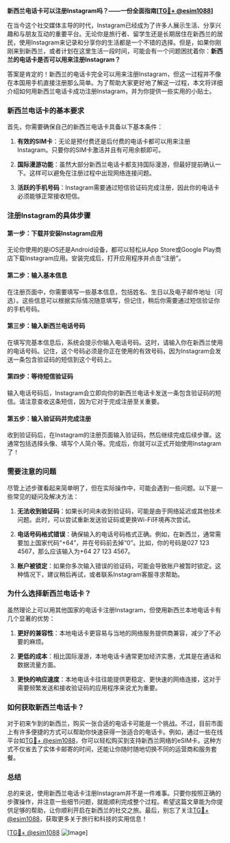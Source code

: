**新西兰电话卡可以注册Instagram吗？——一份全面指南[[TG💪+ @esim1088](https://t.me/s/esim1088)]**

在当今这个社交媒体主导的时代，Instagram已经成为了许多人展示生活、分享兴趣和与朋友互动的重要平台。无论你是旅行者、留学生还是长期居住在新西兰的居民，使用Instagram来记录和分享你的生活都是一个不错的选择。但是，如果你刚刚来到新西兰，或者计划在这里生活一段时间，可能会有一个问题困扰着你：**新西兰的电话卡是否可以用来注册Instagram？**

答案是肯定的！新西兰的电话卡完全可以用来注册Instagram，但这一过程并不像在本国用手机直接注册那么简单。为了帮助大家更好地了解这一过程，本文将详细介绍如何用新西兰电话卡成功注册Instagram，并为你提供一些实用的小贴士。

### 新西兰电话卡的基本要求

首先，你需要确保自己的新西兰电话卡具备以下基本条件：

1. **有效的SIM卡**：无论是预付费还是后付费的电话卡都可以用来注册Instagram。只要你的SIM卡激活并且有可用余额即可。
   
2. **国际漫游功能**：虽然大部分新西兰电话卡都支持国际漫游，但最好提前确认一下。这样可以避免在注册过程中出现网络连接问题。

3. **活跃的手机号码**：Instagram需要通过短信验证码完成注册，因此你的电话卡必须能够正常接收短信。

### 注册Instagram的具体步骤

#### 第一步：下载并安装Instagram应用

无论你使用的是iOS还是Android设备，都可以轻松从App Store或Google Play商店下载Instagram应用。安装完成后，打开应用程序并点击“注册”。

#### 第二步：输入基本信息

在注册页面中，你需要填写一些基本信息，包括姓名、生日以及电子邮件地址（可选）。这些信息可以根据实际情况随意填写，但记住，稍后你需要通过短信验证你的手机号码。

#### 第三步：输入新西兰电话号码

在填写完基本信息后，系统会提示你输入电话号码。这时，请输入你在新西兰使用的电话号码。记住，这个号码必须是你正在使用的有效号码，因为Instagram会发送一条包含验证码的短信到这个号码上。

#### 第四步：等待短信验证码

输入电话号码后，Instagram会立即向你的新西兰电话卡发送一条包含验证码的短信。请注意查收这条短信，因为它对于完成注册至关重要。

#### 第五步：输入验证码并完成注册

收到验证码后，在Instagram的注册页面输入验证码，然后继续完成后续步骤。这通常包括选择头像、填写个人简介等。完成后，你就可以正式开始使用Instagram了！

### 需要注意的问题

尽管上述步骤看起来简单明了，但在实际操作中，可能会遇到一些问题。以下是一些常见的疑问及解决方法：

1. **无法收到验证码**：如果长时间未收到验证码，可能是由于网络延迟或其他技术问题。此时，可以尝试重新发送验证码或更换Wi-Fi环境再次尝试。

2. **电话号码格式错误**：确保输入的电话号码格式正确。例如，在新西兰，通常需要加上国家代码“+64”，并在号码前去掉“0”。比如，你的号码是027 123 4567，那么应该输入为+64 27 123 4567。

3. **账户被锁定**：如果你多次输入错误的验证码，可能会导致账户被暂时锁定。这种情况下，建议稍后再试，或者联系Instagram客服寻求帮助。

### 为什么选择新西兰电话卡？

虽然理论上可以用其他国家的电话卡注册Instagram，但使用新西兰本地电话卡有几个显著的优势：

1. **更好的兼容性**：本地电话卡更容易与当地的网络服务提供商兼容，减少了不必要的麻烦。

2. **更低的成本**：相比国际漫游，本地电话卡通常更加经济实惠，尤其是在通话和数据流量方面。

3. **更快的响应速度**：本地电话卡往往能提供更稳定、更快速的网络连接，这对于需要频繁发送和接收验证码的应用程序来说尤为重要。

### 如何获取新西兰电话卡？

对于初来乍到的新西兰，购买一张合适的电话卡可能是一个挑战。不过，目前市面上有许多便捷的方式可以帮助你快速获得一张适合的电话卡。例如，通过一些在线平台如[TG💪+ @esim1088](https://t.me/s/esim1088)，你可以轻松购买到支持新西兰网络的eSIM卡。这种方式不仅省去了实体卡邮寄的时间，还能让你随时随地切换不同的运营商和服务套餐。

### 总结

总的来说，使用新西兰电话卡注册Instagram并不是一件难事。只要你按照正确的步骤操作，并注意一些细节问题，就能顺利完成整个过程。希望这篇文章能为你提供足够的帮助，让你顺利开启在新西兰的社交之旅。最后，别忘了关注[TG💪+ @esim1088](https://t.me/s/esim1088)，获取更多关于旅行和科技的实用信息！

[[TG💪+ @esim1088](https://t.me/s/esim1088) ![Image](https://i.postimg.cc/4NQfJmqS/Snipaste-2025-05-13-00-14-12.png)]